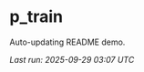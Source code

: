 # p_train

Auto-updating README demo.

<!--START_SECTION:status-->
_Last run: 2025-09-29 03:07 UTC_
<!--END_SECTION:status-->



























































































































































































































































































































































































































































































































































































































































































































































































































































